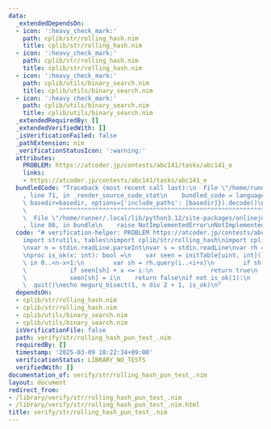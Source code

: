 ```yaml
---
data:
  _extendedDependsOn:
  - icon: ':heavy_check_mark:'
    path: cplib/str/rolling_hash.nim
    title: cplib/str/rolling_hash.nim
  - icon: ':heavy_check_mark:'
    path: cplib/str/rolling_hash.nim
    title: cplib/str/rolling_hash.nim
  - icon: ':heavy_check_mark:'
    path: cplib/utils/binary_search.nim
    title: cplib/utils/binary_search.nim
  - icon: ':heavy_check_mark:'
    path: cplib/utils/binary_search.nim
    title: cplib/utils/binary_search.nim
  _extendedRequiredBy: []
  _extendedVerifiedWith: []
  _isVerificationFailed: false
  _pathExtension: nim
  _verificationStatusIcon: ':warning:'
  attributes:
    PROBLEM: https://atcoder.jp/contests/abc141/tasks/abc141_e
    links:
    - https://atcoder.jp/contests/abc141/tasks/abc141_e
  bundledCode: "Traceback (most recent call last):\n  File \"/home/runner/.local/lib/python3.12/site-packages/onlinejudge_verify/documentation/build.py\"\
    , line 71, in _render_source_code_stat\n    bundled_code = language.bundle(stat.path,\
    \ basedir=basedir, options={'include_paths': [basedir]}).decode()\n          \
    \         ^^^^^^^^^^^^^^^^^^^^^^^^^^^^^^^^^^^^^^^^^^^^^^^^^^^^^^^^^^^^^^^^^^^^^^^^^^^^^^^^^\n\
    \  File \"/home/runner/.local/lib/python3.12/site-packages/onlinejudge_verify/languages/nim.py\"\
    , line 86, in bundle\n    raise NotImplementedError\nNotImplementedError\n"
  code: "# verification-helper: PROBLEM https://atcoder.jp/contests/abc141/tasks/abc141_e\n\
    import strutils, tables\nimport cplib/str/rolling_hash\nimport cplib/utils/binary_search\n\
    \nvar n = stdin.readLine.parseInt\nvar s = stdin.readLine\nvar rh = initRollingHash(s)\n\
    \nproc is_ok(x: int): bool =\n    var seen = initTable[uint, int]()\n    for i\
    \ in 0..<n-x+1:\n        var sh = rh.query(i..<i+x)\n        if sh in seen:\n\
    \            if seen[sh] + x <= i:\n                return true\n        else:\n\
    \            seen[sh] = i\n    return false\nif not is_ok(1):\n    echo 0\n  \
    \  quit()\necho meguru_bisect(1, n div 2 + 1, is_ok)\n"
  dependsOn:
  - cplib/str/rolling_hash.nim
  - cplib/str/rolling_hash.nim
  - cplib/utils/binary_search.nim
  - cplib/utils/binary_search.nim
  isVerificationFile: false
  path: verify/str/rolling_hash_pun_test_.nim
  requiredBy: []
  timestamp: '2025-03-09 18:22:34+09:00'
  verificationStatus: LIBRARY_NO_TESTS
  verifiedWith: []
documentation_of: verify/str/rolling_hash_pun_test_.nim
layout: document
redirect_from:
- /library/verify/str/rolling_hash_pun_test_.nim
- /library/verify/str/rolling_hash_pun_test_.nim.html
title: verify/str/rolling_hash_pun_test_.nim
---
```

